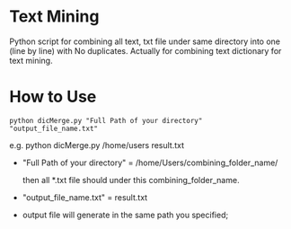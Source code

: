 # Text Mining
Python script for combining all text, txt file under same directory into one (line by line) with No duplicates.
Actually for combining text dictionary for text mining.

# How to Use
`python dicMerge.py "Full Path of your directory" "output_file_name.txt"`

e.g. python dicMerge.py /home/users result.txt

* "Full Path of your directory" = /home/Users/combining_folder_name/

  then all *.txt file should under this combining_folder_name.

* "output_file_name.txt" = result.txt

* output file will generate in the same path you specified;
